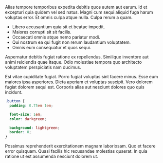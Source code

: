 Alias tempore temporibus expedita debitis quos autem aut earum. Id et excepturi quia quidem vel sed natus. Magni cum sequi aliquid fuga harum voluptas error. Et omnis culpa atque nulla. Culpa rerum a quam.

* Libero accusantium quia sit et beatae impedit.
* Maiores corrupti sit sit facilis.
* Occaecati omnis atque nemo pariatur modi.
* Qui nostrum ea qui fugit non rerum laudantium voluptatem.
* Omnis eum consequatur et quos sequi.

Aspernatur debitis fugiat ratione ex repellendus. Similique inventore aut animi reiciendis quae itaque. Odio molestiae tempora quo architecto voluptatem perspiciatis nam ducimus.

Est vitae cupiditate fugiat. Porro fugiat voluptas sint facere minus. Esse eum maiores ipsa asperiores. Dicta aperiam et voluptas suscipit. Vero dolorem fugiat dolorem sequi est. Corporis alias aut nesciunt dolores quo quis incidunt.

```css
.button {
  padding: 0.75em 1em;

  font-size: 1em;
  color: darkgreen;

  background: lightgreen;
  border: 0;
}
```

Possimus reprehenderit exercitationem magnam laboriosam. Quo et facere error quisquam. Quasi facilis hic recusandae molestias quaerat. In quia ratione ut est assumenda nesciunt dolorem ut.
